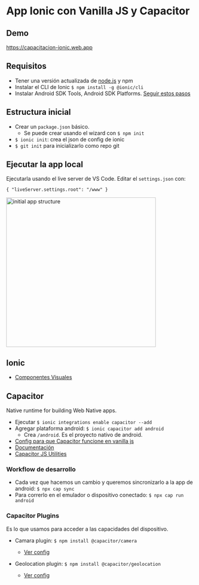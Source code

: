 # App Ionic con Vanilla JS y Capacitor

## Demo
https://capacitacion-ionic.web.app

## Requisitos
- Tener una versión actualizada de [node.js](https://nodejs.org/en/) y npm
- Instalar el CLI de Ionic
`$ npm install -g @ionic/cli`
- Instalar Android SDK Tools, Android SDK Platforms. [Seguir estos pasos](https://capacitorjs.com/docs/getting-started/environment-setup#android-sdk)


## Estructura inicial
- Crear un `package.json` básico.
    - Se puede crear usando el wizard con `$ npm init`
- `$ ionic init`: crea el json de config de ionic
- `$ git init` para inicializarlo como repo git


## Ejecutar la app local
Ejecutarla usando el live server de VS Code. Editar el `settings.json` con:

`{
    "liveServer.settings.root": "/www"
}`

<img src="https://drive.google.com/uc?id=1rgGJBUnotXfHwk2BX6qLeUhBKCrh7VDC" alt="initial app structure" width="400"/>

## Ionic
- [Componentes Visuales](https://ionicframework.com/docs/components)

## Capacitor
Native runtime for building Web Native apps.

- Ejecutar `$ ionic integrations enable capacitor --add`
- Agregar plataforma android: `$ ionic capacitor add android`
    - Crea `/android`. Es el proyecto nativo de android.
- [Config para que Capacitor funcione en vanilla js](https://capacitorjs.com/docs/web#using-capacitor-as-a-script-include)
- [Documentación](https://capacitorjs.com/docs/getting-started)
- [Capacitor JS Utilities](https://capacitorjs.com/docs/basics/utilities)

### Workflow de desarrollo
- Cada vez que hacemos un cambio y queremos sincronizarlo a la app de android: `$ npx cap sync`
- Para correrlo en el emulador o dispositivo conectado: `$ npx cap run android`

### Capacitor Plugins 
Es lo que usamos para acceder a las capacidades del dispositivo.


- Camara plugin: `$ npm install @capacitor/camera `
    - [Ver config](https://capacitorjs.com/docs/apis/camera)

- Geolocation plugin: `$ npm install @capacitor/geolocation`
    - [Ver config](https://capacitorjs.com/docs/apis/geolocation) 

